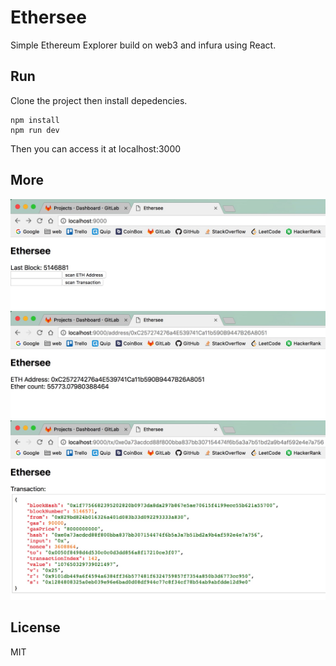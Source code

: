 # Ethersee

Simple Ethereum Explorer build on web3 and infura using React.

## Run
Clone the project then install depedencies.
``` shell
npm install
npm run dev
```
Then you can access it at localhost:3000
## More
<img src="./ethersee1.png">
<img src="./ethersee2.png">
<img src="./ethersee3.png">

## License
MIT
